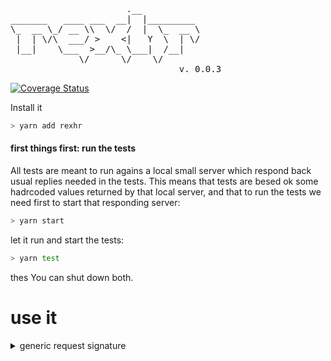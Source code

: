 <pre>

                      .__           
_______   ____ ___  __|  |_________ 
\_  __ \_/ __ \\  \/  /  |  \_  __ \
 |  | \/\  ___/ >    <|   Y  \  | \/
 |__|    \___  >__/\_ \___|  /__|   
             \/      \/    \/
                                v. 0.0.3
</pre>

[![Coverage Status](https://coveralls.io/repos/github/fedeghe/rexhr/badge.svg?branch=master)](https://coveralls.io/github/fedeghe/rexhr?branch=master)

Install it
``` sh
> yarn add rexhr
```

#### first things first: run the tests
All tests are meant to run agains a local small server which respond back usual replies needed in the tests. This means that tests are besed ok some hadrcoded values returned by that local server, and that to run the tests we need first to start that responding server:  
``` sh
> yarn start 
```
let it run and start the tests: 
``` sh
> yarn test
``` 
thes You can shut down both.

# use it
<details>
<summary>generic request signature</summary>

``` js  
rexhr.<http-verb>({
	url,					    // String
	body = null,			    // JSON, when the <verb> allows it
	headers = {}, 			    // one level JSON
    withCreadentials = false    // Boolean
    user = null                 // String
    password = null             // String
	onCompleted = noop, 	    // ƒn
	onPreogress = noop, 	    // ƒn
	onLoad = noop,              // ƒn
	onLoadstart = noop,         // ƒn
	onLoadend = noop,           // ƒn
	onError = noop,     	    // ƒn
	onAbort = noop,     	    // ƒn
	onTimeout = noop,   	    // ƒn
})
```
</details>


